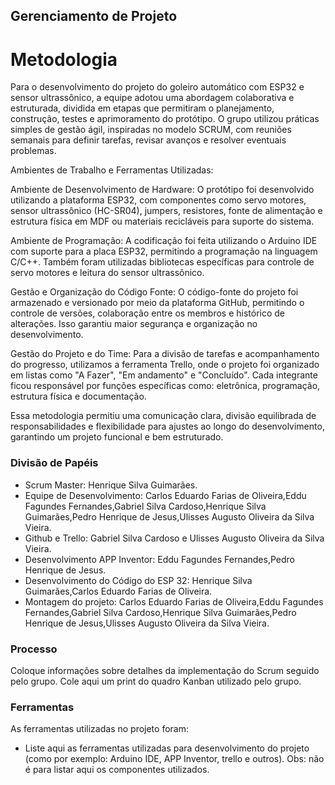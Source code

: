 ## Gerenciamento de Projeto


# Metodologia

Para o desenvolvimento do projeto do goleiro automático com ESP32 e sensor ultrassônico, a equipe adotou uma abordagem colaborativa e estruturada, dividida em etapas que permitiram o planejamento, construção, testes e aprimoramento do protótipo. O grupo utilizou práticas simples de gestão ágil, inspiradas no modelo SCRUM, com reuniões semanais para definir tarefas, revisar avanços e resolver eventuais problemas.

Ambientes de Trabalho e Ferramentas Utilizadas:

Ambiente de Desenvolvimento de Hardware:
O protótipo foi desenvolvido utilizando a plataforma ESP32, com componentes como servo motores, sensor ultrassônico (HC-SR04), jumpers, resistores, fonte de alimentação e estrutura física em MDF ou materiais recicláveis para suporte do sistema.

Ambiente de Programação:
A codificação foi feita utilizando o Arduino IDE com suporte para a placa ESP32, permitindo a programação na linguagem C/C++. Também foram utilizadas bibliotecas específicas para controle de servo motores e leitura do sensor ultrassônico.

Gestão e Organização do Código Fonte:
O código-fonte do projeto foi armazenado e versionado por meio da plataforma GitHub, permitindo o controle de versões, colaboração entre os membros e histórico de alterações. Isso garantiu maior segurança e organização no desenvolvimento.

Gestão do Projeto e do Time:
Para a divisão de tarefas e acompanhamento do progresso, utilizamos a ferramenta Trello, onde o projeto foi organizado em listas como "A Fazer", "Em andamento" e "Concluído". Cada integrante ficou responsável por funções específicas como: eletrônica, programação, estrutura física e documentação.

Essa metodologia permitiu uma comunicação clara, divisão equilibrada de responsabilidades e flexibilidade para ajustes ao longo do desenvolvimento, garantindo um projeto funcional e bem estruturado.

### Divisão de Papéis

- Scrum Master: Henrique Silva Guimarães.
- Equipe de Desenvolvimento: Carlos Eduardo Farias de Oliveira,Eddu Fagundes Fernandes,Gabriel Silva Cardoso,Henrique Silva Guimarães,Pedro Henrique de Jesus,Ulisses Augusto Oliveira da Silva Vieira.
- Github e Trello: Gabriel Silva Cardoso e Ulisses Augusto Oliveira da Silva Vieira.
- Desenvolvimento APP Inventor: Eddu Fagundes Fernandes,Pedro Henrique de Jesus.
- Desenvolvimento do Código do ESP 32: Henrique Silva Guimarães,Carlos Eduardo Farias de Oliveira.
- Montagem do projeto: Carlos Eduardo Farias de Oliveira,Eddu Fagundes Fernandes,Gabriel Silva Cardoso,Henrique Silva Guimarães,Pedro Henrique de Jesus,Ulisses Augusto Oliveira da Silva Vieira.


### Processo

Coloque  informações sobre detalhes da implementação do Scrum seguido pelo grupo. Cole aqui um print do quadro Kanban utilizado pelo grupo.
 

### Ferramentas

As ferramentas utilizadas no projeto foram:

- Liste aqui as ferramentas utilizadas para desenvolvimento do projeto (como por exemplo: Arduino IDE, APP Inventor, trello e outros). Obs: não é para listar aqui os componentes utilizados.
